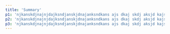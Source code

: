 ```yaml
---
title: 'Summary'
p1: 'njkanskdjnajnjdajksndjanskjdnajanksndkans ajs dkaj skdj aksjd kajs dkja skjd kaj sdkja skj dkaj sdkj aksd ajs dkja skd aksjd kajs dka sdkja ksdj aksd'
p2: 'njkanskdjnajnjdajksndjanskjdnajanksndkans ajs dkaj skdj aksjd kajs dkja skjd kaj sdkja skj dkaj sdkj aksd ajs dkja skd aksjd kajs dka sdkja ksdj aksd'
p3: 'njkanskdjnajnjdajksndjanskjdnajanksndkans ajs dkaj skdj aksjd kajs dkja skjd kaj sdkja skj dkaj sdkj aksd ajs dkja skd aksjd kajs dka sdkja ksdj aksd'
---
```

